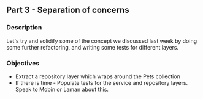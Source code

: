 ## Part 3 - Separation of concerns

### Description
Let's try and solidify some of the concept we discussed last week by doing some further refactoring, and writing some tests for different layers.

### Objectives
* Extract a repository layer which wraps around the Pets collection
* If there is time - Populate tests for the service and repository layers. Speak to Mobin or Laman about this.